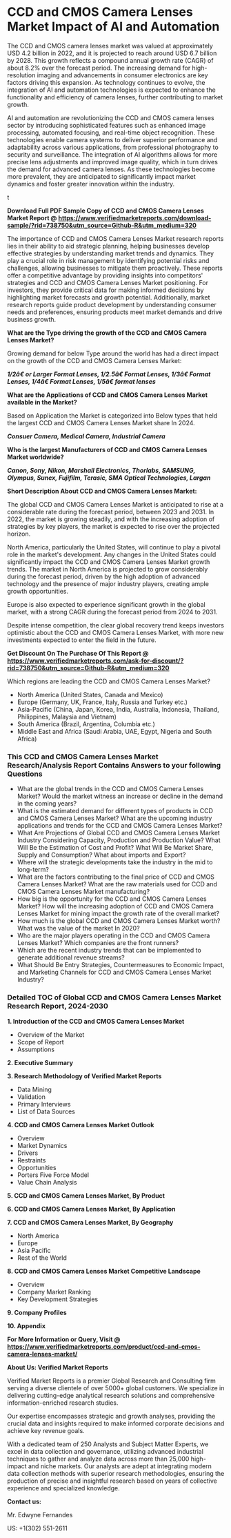 <meta name="title" content="Global CCD and CMOS Camera Lenses Market Impact of AI and Automation"><meta name="description" content="The CCD and CMOS camera lenses market was valued at approximately USD 4.2 billion in 2022, and it is projected to reach around USD 6.7 billion by 2028. This growth ref"><meta name="title" content="CCD and CMOS Camera Lenses Market Size, Share, Scope, Trends, Growth, Opportunities, Analysis, Forecast"><h1>CCD and CMOS Camera Lenses Market Impact of AI and Automation</h1><p>The CCD and CMOS camera lenses market was valued at approximately USD 4.2 billion in 2022, and it is projected to reach around USD 6.7 billion by 2028. This growth reflects a compound annual growth rate (CAGR) of about 8.2% over the forecast period. The increasing demand for high-resolution imaging and advancements in consumer electronics are key factors driving this expansion. As technology continues to evolve, the integration of AI and automation technologies is expected to enhance the functionality and efficiency of camera lenses, further contributing to market growth.</p><p>AI and automation are revolutionizing the CCD and CMOS camera lenses sector by introducing sophisticated features such as enhanced image processing, automated focusing, and real-time object recognition. These technologies enable camera systems to deliver superior performance and adaptability across various applications, from professional photography to security and surveillance. The integration of AI algorithms allows for more precise lens adjustments and improved image quality, which in turn drives the demand for advanced camera lenses. As these technologies become more prevalent, they are anticipated to significantly impact market dynamics and foster greater innovation within the industry.</p>t</p><p id="" class=""><strong>Download Full PDF Sample Copy of CCD and CMOS Camera Lenses Market Report @ <a href="https://www.verifiedmarketreports.com/download-sample/?rid=738750&utm_source=Github-R&utm_medium=320" target="_blank">https://www.verifiedmarketreports.com/download-sample/?rid=738750&utm_source=Github-R&utm_medium=320</a></strong></p><p>The importance of&nbsp;CCD and CMOS Camera Lenses Market research reports lies in their ability to aid strategic planning, helping businesses develop effective strategies by understanding market trends and dynamics. They play a crucial role in risk management by identifying potential risks and challenges, allowing businesses to mitigate them proactively. These reports offer a competitive advantage by providing insights into competitors' strategies and CCD and CMOS Camera Lenses Market positioning. For investors, they provide critical data for making informed decisions by highlighting market forecasts and growth potential. Additionally, market research reports guide product development by understanding consumer needs and preferences, ensuring products meet market demands and drive business growth.</p><p><strong>What are the&nbsp;Type driving the growth of the CCD and CMOS Camera Lenses Market?</strong></p><p id="" class="">Growing demand for below Type around the world has had a direct impact on the growth of the CCD and CMOS Camera Lenses Market:</p><em><strong>1/2â€ or Larger Format Lenses, 1/2.5â€ Format Lenses, 1/3â€ Format Lenses, 1/4â€ Format Lenses, 1/5â€ format lenses</strong></em></p><strong>What are the&nbsp;Applications&nbsp;of CCD and CMOS Camera Lenses Market available in the Market?</strong></p><p id="" class="">Based on Application the Market is categorized into Below types that held the largest CCD and CMOS Camera Lenses Market share In 2024.</p><em><strong>Consuer Camera, Medical Camera, Industrial Camera</strong></em></p><strong>Who is the largest Manufacturers of CCD and CMOS Camera Lenses Market worldwide?</strong></p><p><em><strong>Canon, Sony, Nikon, Marshall Electronics, Thorlabs, SAMSUNG, Olympus, Sunex, Fujifilm, Terasic, SMA Optical Technologies, Largan</strong></em></p><p id="" class=""><strong>Short Description About CCD and CMOS Camera Lenses Market:</strong></p><p>The global CCD and CMOS Camera Lenses Market is anticipated to rise at a considerable rate during the forecast period, between 2023 and 2031. In 2022, the market is growing steadily, and with the increasing adoption of strategies by key players, the market is expected to rise over the projected horizon.</p><p>North America, particularly the United States, will continue to play a pivotal role in the market's development. Any changes in the United States could significantly impact the CCD and CMOS Camera Lenses Market growth trends. The market in North America is projected to grow considerably during the forecast period, driven by the high adoption of advanced technology and the presence of major industry players, creating ample growth opportunities.</p><p>Europe is also expected to experience significant growth in the global market, with a strong CAGR during the forecast period from 2024 to 2031.</p><p>Despite intense competition, the clear global recovery trend keeps investors optimistic about the CCD and CMOS Camera Lenses Market, with more new investments expected to enter the field in the future.</p><p id="" class=""><strong>Get Discount On The Purchase Of This Report @ <a href="https://www.verifiedmarketreports.com/ask-for-discount/?rid=738750&utm_source=Github-R&utm_medium=320" target="_blank">https://www.verifiedmarketreports.com/ask-for-discount/?rid=738750&utm_source=Github-R&utm_medium=320</a></strong></p>Which regions are leading the CCD and CMOS Camera Lenses Market?</p><ul><li>North America (United States, Canada and Mexico)</li><li>Europe (Germany, UK, France, Italy, Russia and Turkey etc.)</li><li>Asia-Pacific (China, Japan, Korea, India, Australia, Indonesia, Thailand, Philippines, Malaysia and Vietnam)</li><li>South America (Brazil, Argentina, Columbia etc.)</li><li>Middle East and Africa (Saudi Arabia, UAE, Egypt, Nigeria and South Africa)</li></ul><h3 id="" class="">This CCD and CMOS Camera Lenses Market Research/Analysis Report Contains Answers to your following Questions</h3><ul><li>What are the global trends in the CCD and CMOS Camera Lenses Market? Would the market witness an increase or decline in the demand in the coming years?</li><li>What is the estimated demand for different types of products in CCD and CMOS Camera Lenses Market? What are the upcoming industry applications and trends for the CCD and CMOS Camera Lenses Market?</li><li>What Are Projections of Global CCD and CMOS Camera Lenses Market Industry Considering Capacity, Production and Production Value? What Will Be the Estimation of Cost and Profit? What Will Be Market Share, Supply and Consumption? What about imports and Export?</li><li>Where will the strategic developments take the industry in the mid to long-term?</li><li>What are the factors contributing to the final price of CCD and CMOS Camera Lenses Market? What are the raw materials used for CCD and CMOS Camera Lenses Market manufacturing?</li><li>How big is the opportunity for the CCD and CMOS Camera Lenses Market? How will the increasing adoption of CCD and CMOS Camera Lenses Market for mining impact the growth rate of the overall market?</li><li>How much is the global CCD and CMOS Camera Lenses Market worth? What was the value of the market In 2020?</li><li>Who are the major players operating in the CCD and CMOS Camera Lenses Market? Which companies are the front runners?</li><li>Which are the recent industry trends that can be implemented to generate additional revenue streams?</li><li>What Should Be Entry Strategies, Countermeasures to Economic Impact, and Marketing Channels for CCD and CMOS Camera Lenses Market Industry?</li></ul><h3 id="" class="">Detailed TOC of Global CCD and CMOS Camera Lenses Market Research Report, 2024-2030</h3><p id="" class=""><strong>1. Introduction of the CCD and CMOS Camera Lenses Market</strong></p><ul><li>Overview of the Market</li><li>Scope of Report</li><li>Assumptions</li></ul><p id="" class=""><strong>2. Executive Summary</strong></p><p id="" class=""><strong>3. Research Methodology of Verified Market Reports</strong></p><ul><li>Data Mining</li><li>Validation</li><li>Primary Interviews</li><li>List of Data Sources</li></ul><p id="" class=""><strong>4. CCD and CMOS Camera Lenses Market Outlook</strong></p><ul><li>Overview</li><li>Market Dynamics</li><li>Drivers</li><li>Restraints</li><li>Opportunities</li><li>Porters Five Force Model</li><li>Value Chain Analysis</li></ul><p id="" class=""><strong>5. CCD and CMOS Camera Lenses Market, By Product</strong></p><p id="" class=""><strong>6. CCD and CMOS Camera Lenses Market, By Application</strong></p><p id="" class=""><strong>7. CCD and CMOS Camera Lenses Market, By Geography</strong></p><ul><li>North America</li><li>Europe</li><li>Asia Pacific</li><li>Rest of the World</li></ul><p id="" class=""><strong>8. CCD and CMOS Camera Lenses Market Competitive Landscape</strong></p><ul><li>Overview</li><li>Company Market Ranking</li><li>Key Development Strategies</li></ul><p id="" class=""><strong>9. Company Profiles</strong></p><p id="" class=""><strong>10. Appendix</strong></p><p id="" class=""><strong>For More Information or Query, Visit @ <a href="https://www.verifiedmarketreports.com/product/ccd-and-cmos-camera-lenses-market/" target="_blank">https://www.verifiedmarketreports.com/product/ccd-and-cmos-camera-lenses-market/</a></strong></p><p id="" class=""><strong>About Us: Verified Market Reports</strong></p><p id="" class="">Verified Market Reports is a premier Global Research and Consulting firm serving a diverse clientele of over 5000+ global customers. We specialize in delivering cutting-edge analytical research solutions and comprehensive information-enriched research studies.</p><p id="" class="">Our expertise encompasses strategic and growth analyses, providing the crucial data and insights required to make informed corporate decisions and achieve key revenue goals.</p><p id="" class="">With a dedicated team of 250 Analysts and Subject Matter Experts, we excel in data collection and governance, utilizing advanced industrial techniques to gather and analyze data across more than 25,000 high-impact and niche markets. Our analysts are adept at integrating modern data collection methods with superior research methodologies, ensuring the production of precise and insightful research based on years of collective experience and specialized knowledge.</p><p id="" class=""><strong>Contact us:</strong></p><p id="" class="">Mr. Edwyne Fernandes</p><p id="" class="">US: +1(302) 551-2611</p>